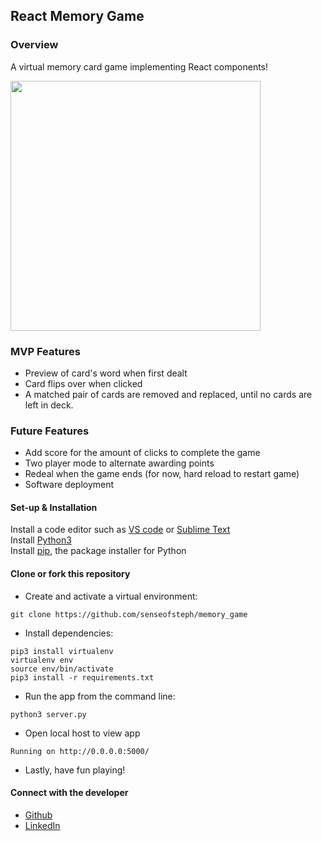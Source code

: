 ## React Memory Game

### Overview

A virtual memory card game implementing React components!

<img src=https://github.com/senseofsteph/memory_game/blob/master/static/img/playarea_screenshot.png width="400">

### MVP Features

- Preview of card's word when first dealt
- Card flips over when clicked
- A matched pair of cards are removed and replaced, until no cards are left in deck.

### Future Features

- Add score for the amount of clicks to complete the game
- Two player mode to alternate awarding points
- Redeal when the game ends (for now, hard reload to restart game)
- Software deployment

#### Set-up & Installation

Install a code editor such as [VS code](https://code.visualstudio.com/download) or [Sublime Text](https://www.sublimetext.com/)<br>
Install [Python3](https://www.python.org/downloads/mac-osx/)<br>
Install [pip](https://pip.pypa.io/en/stable/installing/), the package installer for Python <br>


#### Clone or fork this repository

- Create and activate a virtual environment:
```shell
git clone https://github.com/senseofsteph/memory_game
```

- Install dependencies:
```shell
pip3 install virtualenv
virtualenv env
source env/bin/activate
pip3 install -r requirements.txt
```

- Run the app from the command line:
```shell
python3 server.py
```

- Open local host to view app
```shell
Running on http://0.0.0.0:5000/ 
```

- Lastly, have fun playing!

#### Connect with the developer

- [Github](https://github.com/senseofsteph)
- [LinkedIn](https://www.linkedin.com/in/senseofsteph/)
